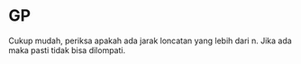 # GP

Cukup mudah, periksa apakah ada jarak loncatan yang lebih dari n. Jika ada maka pasti tidak bisa dilompati.
